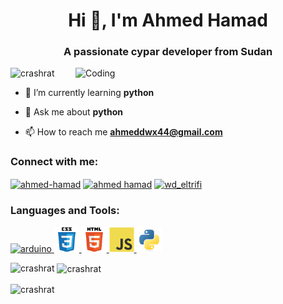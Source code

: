 <h1 align="center">Hi 👋, I'm Ahmed Hamad</h1>
<h3 align="center">A passionate cypar developer from Sudan</h3>
<img align="right" alt="Coding" width="400" src="https://gifdb.com/images/high/animated-man-computer-coding-nae6mec378lsg1i3.gif">

<p align="left"> <img src="https://komarev.com/ghpvc/?username=crashrat&label=Profile%20views&color=0e75b6&style=flat" alt="crashrat" /> </p>

- 🌱 I’m currently learning **python**

- 💬 Ask me about **python**

- 📫 How to reach me **ahmeddwx44@gmail.com**

<h3 align="left">Connect with me:</h3>
<p align="left">
<a href="https://linkedin.com/in/ahmed-hamad-8ab7a5198" target="blank"><img align="center" src="https://raw.githubusercontent.com/rahuldkjain/github-profile-readme-generator/master/src/images/icons/Social/linked-in-alt.svg" alt="ahmed-hamad" height="30" width="40" /></a>
<a href="https://fb.com/profile.php?id=100036156450937" target="blank"><img align="center" src="https://raw.githubusercontent.com/rahuldkjain/github-profile-readme-generator/master/src/images/icons/Social/facebook.svg" alt="ahmed hamad" height="30" width="40" /></a>
<a href="https://instagram.com/wd_eltrifi" target="blank"><img align="center" src="https://raw.githubusercontent.com/rahuldkjain/github-profile-readme-generator/master/src/images/icons/Social/instagram.svg" alt="wd_eltrifi" height="30" width="40" /></a>
</p>

<h3 align="left">Languages and Tools:</h3>
<p align="left"> <a href="https://www.arduino.cc/" target="_blank" rel="noreferrer"> <img src="https://cdn.worldvectorlogo.com/logos/arduino-1.svg" alt="arduino" width="40" height="40"/> </a> <a href="https://www.w3schools.com/css/" target="_blank" rel="noreferrer"> <img src="https://raw.githubusercontent.com/devicons/devicon/master/icons/css3/css3-original-wordmark.svg" alt="css3" width="40" height="40"/> </a> <a href="https://www.w3.org/html/" target="_blank" rel="noreferrer"> <img src="https://raw.githubusercontent.com/devicons/devicon/master/icons/html5/html5-original-wordmark.svg" alt="html5" width="40" height="40"/> </a> <a href="https://developer.mozilla.org/en-US/docs/Web/JavaScript" target="_blank" rel="noreferrer"> <img src="https://raw.githubusercontent.com/devicons/devicon/master/icons/javascript/javascript-original.svg" alt="javascript" width="40" height="40"/> </a> <a href="https://www.python.org" target="_blank" rel="noreferrer"> <img src="https://raw.githubusercontent.com/devicons/devicon/master/icons/python/python-original.svg" alt="python" width="40" height="40"/> </a> </p>

<p><img align="left" src="https://github-readme-stats.vercel.app/api/top-langs?username=crashrat&show_icons=true&locale=en&layout=compact" alt="crashrat" /></p>

<p>&nbsp;<img align="center" src="https://github-readme-stats.vercel.app/api?username=crashrat&show_icons=true&locale=en" alt="crashrat" /></p>

<p><img align="center" src="https://github-readme-streak-stats.herokuapp.com/?user=crashrat&" alt="crashrat" /></p>
